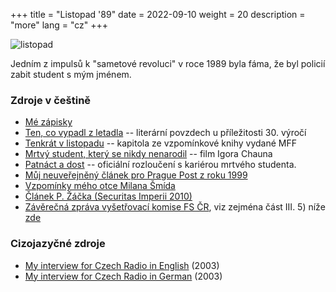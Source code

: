 +++
title = "Listopad '89"
date = 2022-09-10
weight = 20
description = "more"
lang = "cz"
+++

![listopad](/images/listopad-small.jpg)

Jedním z impulsů k "sametové revoluci" v roce 1989 byla fáma, že byl policií zabit student s mým jménem.

<!-- more -->

### Zdroje v češtině

- [Mé zápisky](/docs/zapisky.htm)
- [Ten, co vypadl z letadla](/docs/tencovypadl.html) -- literární povzdech u příležitosti 30. výročí
- [Tenkrát v listopadu](https://www.matfyz.cz/clanky/tenkrat-v-listopadu-martin-smid) -- kapitola ze vzpomínkové knihy vydané MFF
- [Mrtvý student, který se nikdy nenarodil](https://www.ceskatelevize.cz/porady/10256209763-mrtvy-student-ktery-se-nikdy-nenarodil/) -- film Igora Chauna
- <a href="/docs/patnact.htm">Patnáct a dost</a> -- oficiální rozloučení s kariérou mrtvého studenta.
- <a href="/docs/ppost.htm">Můj neuveřejněný článek pro Prague Post z roku 1999</a> 
- <a href="http://www.louc.cz/pril01/Listopvzpom.pdf">Vzpomínky mého otce Milana Šmída</a>
- <a href="/docs/zacek.pdf">Článek P. Žáčka (Securitas Imperii 2010)</a>
- <a href="http://www.psp.cz/eknih/1990fs/tisky/t1236_01.htm">Závěrečná zpráva vyšetřovací komise FS ČR</a>, viz zejména část III. 5) níže <a href="http://www.psp.cz/eknih/1990fs/tisky/t1236_05.htm">zde</a>

### Cizojazyčné zdroje

- <a href="http://www.radio.cz/en/article/47271" target="_blank">My interview for Czech Radio in English</a> (2003)
- <a href="http://www.radio.cz/de/ausgabe/47495" target="_blank">My interview for Czech Radio in German</a> (2003)

